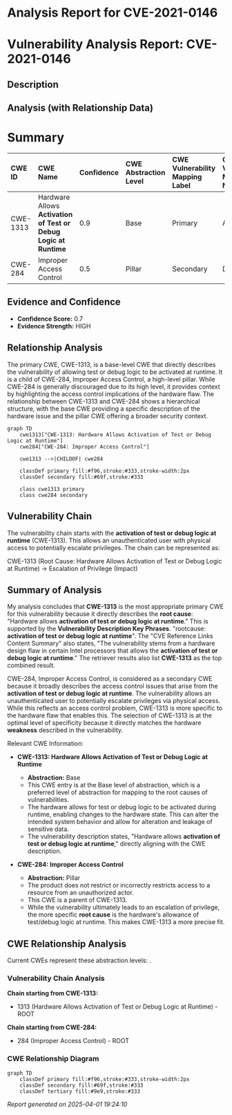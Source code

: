 # Analysis Report for CVE-2021-0146

# Vulnerability Analysis Report: CVE-2021-0146

## Description



## Analysis (with Relationship Data)

# Summary
| CWE ID   | CWE Name                                                        | Confidence | CWE Abstraction Level | CWE Vulnerability Mapping Label | CWE-Vulnerability Mapping Notes |
| :------- | :-------------------------------------------------------------- | :--------- | :-------------------- | :------------------------------ | :------------------------------ |
| CWE-1313 | Hardware Allows **Activation of Test or Debug Logic at Runtime** | 0.9        | Base                  | Primary                         | Allowed                       |
| CWE-284  | Improper Access Control                                         | 0.5        | Pillar                | Secondary                       | Discouraged                     |

## Evidence and Confidence

*   **Confidence Score:** 0.7
*   **Evidence Strength:** HIGH

## Relationship Analysis
The primary CWE, CWE-1313, is a base-level CWE that directly describes the vulnerability of allowing test or debug logic to be activated at runtime. It is a child of CWE-284, Improper Access Control, a high-level pillar. While CWE-284 is generally discouraged due to its high level, it provides context by highlighting the access control implications of the hardware flaw. The relationship between CWE-1313 and CWE-284 shows a hierarchical structure, with the base CWE providing a specific description of the hardware issue and the pillar CWE offering a broader security context.

```mermaid
graph TD
    cwe1313["CWE-1313: Hardware Allows Activation of Test or Debug Logic at Runtime"]
    cwe284["CWE-284: Improper Access Control"]
    
    cwe1313 -->|CHILDOF| cwe284
    
    classDef primary fill:#f96,stroke:#333,stroke-width:2px
    classDef secondary fill:#69f,stroke:#333
    
    class cwe1313 primary
    class cwe284 secondary
```

## Vulnerability Chain
The vulnerability chain starts with the **activation of test or debug logic at runtime** (CWE-1313). This allows an unauthenticated user with physical access to potentially escalate privileges. The chain can be represented as:

CWE-1313 (Root Cause: Hardware Allows Activation of Test or Debug Logic at Runtime) -> Escalation of Privilege (Impact)

## Summary of Analysis
My analysis concludes that **CWE-1313** is the most appropriate primary CWE for this vulnerability because it directly describes the **root cause**: "Hardware allows **activation of test or debug logic at runtime**." This is supported by the **Vulnerability Description Key Phrases**. "rootcause: **activation of test or debug logic at runtime**". The "CVE Reference Links Content Summary" also states, "The vulnerability stems from a hardware design flaw in certain Intel processors that allows the **activation of test or debug logic at runtime**." The retriever results also list **CWE-1313** as the top combined result.

CWE-284, Improper Access Control, is considered as a secondary CWE because it broadly describes the access control issues that arise from the **activation of test or debug logic at runtime**. The vulnerability allows an unauthenticated user to potentially escalate privileges via physical access. While this reflects an access control problem, CWE-1313 is more specific to the hardware flaw that enables this.
The selection of CWE-1313 is at the optimal level of specificity because it directly matches the hardware **weakness** described in the vulnerability.

Relevant CWE Information:
*   **CWE-1313: Hardware Allows Activation of Test or Debug Logic at Runtime**
    *   **Abstraction:** Base
    *   This CWE entry is at the Base level of abstraction, which is a preferred level of abstraction for mapping to the root causes of vulnerabilities.
    *   The hardware allows for test or debug logic to be activated during runtime, enabling changes to the hardware state. This can alter the intended system behavior and allow for alteration and leakage of sensitive data.
    *   The vulnerability description states, "Hardware allows **activation of test or debug logic at runtime**," directly aligning with the CWE description.

*   **CWE-284: Improper Access Control**
    *   **Abstraction:** Pillar
    *   The product does not restrict or incorrectly restricts access to a resource from an unauthorized actor.
    *   This CWE is a parent of CWE-1313.
    *   While the vulnerability ultimately leads to an escalation of privilege, the more specific **root cause** is the hardware's allowance of test/debug logic at runtime. This makes CWE-1313 a more precise fit.


## CWE Relationship Analysis

Current CWEs represent these abstraction levels: .


### Vulnerability Chain Analysis

**Chain starting from CWE-1313:**
- 1313 (Hardware Allows Activation of Test or Debug Logic at Runtime) - ROOT


**Chain starting from CWE-284:**
- 284 (Improper Access Control) - ROOT



### CWE Relationship Diagram

```mermaid
graph TD
    classDef primary fill:#f96,stroke:#333,stroke-width:2px
    classDef secondary fill:#69f,stroke:#333
    classDef tertiary fill:#9e9,stroke:#333
```



*Report generated on 2025-04-01 19:24:10*
